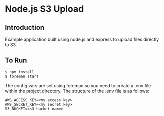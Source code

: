 Node.js S3 Upload 
=================

## Introduction

Example application built using node.js and express to upload files
directly to S3.

## To Run

```term
$ npm install
$ foreman start
```

The config vars are set using foreman so you need to create a .env file within the project directory. The structure of the .env file is as follows:

```
AWS_ACCESS_KEY=<my access key>
AWS_SECRET_KEY=<my secret key>
S3_BUCKET=<s3 bucket name>

```